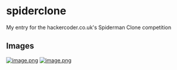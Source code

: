 # spiderclone
My entry for the hackercoder.co.uk's Spiderman Clone competition
## Images
[![image.png](https://i.postimg.cc/Xvs42cP8/image.png)](https://postimg.cc/FfkMzcNd)
[![image.png](https://i.postimg.cc/PJwH5G53/image.png)](https://postimg.cc/ct02FbYw)

